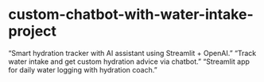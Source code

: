 # custom-chatbot-with-water-intake-project
“Smart hydration tracker with AI assistant using Streamlit + OpenAI.”  “Track water intake and get custom hydration advice via chatbot.”  “Streamlit app for daily water logging with hydration coach.”
